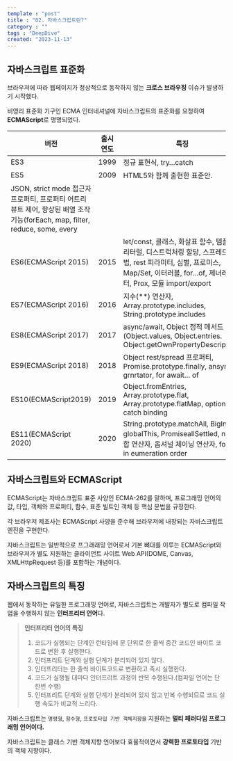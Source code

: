 ```yaml
---
template : "post"
title : "02. 자바스크립트란?"
category : ""
tags : "DeepDive"
created: "2023-11-13"
---
```


## 자바스크립트 표준화


브라우저에 따라 웹페이지가 정상적으로 동작하지 않는 **크로스 브라우징** 이슈가 발생하기 시작했다.


비영리 표준화 기구인 ECMA 인터네셔널에 자바스크립트의 표준화를 요청하여 **ECMAScript**로 명명되었다.


| 버전                    | 출시 연도 | 특징                                                                                                                              |
| --------------------- | ----- | ------------------------------------------------------------------------------------------------------------------------------- |
| ES3                   | 1999  | 정규 표현식, try…catch                                                                                                               |
| ES5                   | 2009  | HTML5와 함께 출현한 표준안.
JSON, strict mode 접근자 프로퍼티, 프로퍼티 어트리뷰트 제어, 향상된 배열 조작 기능(forEach, map, filter, reduce, some, every            |
| ES6(ECMAScript 2015)  | 2015  | let/const, 클래스, 화살표 함수, 템플릿 리터럴, 디스트럭처링 할당, 스프레드 문법, rest 피라미터, 심벌, 프로미스, Map/Set,  이터러블, for…of, 제너레이터, Prox, 모듈 import/export |
| ES7(ECMAScript 2016)  | 2016  | 지수(**) 연산자, Array.prototype.includes, String.prototype.includes                                                                 |
| ES8(ECMAScript 2017)  | 2017  | async/await, Object 정적 메서드(Object.values, Object.entries. Object.getOwnPropertyDescriptors)                                     |
| ES9(ECMAScript 2018)  | 2018  | Object rest/spread 프로퍼티, Promise.prototype.finally, ansync grnrtator, for await… of                                             |
| ES10(ECMAScript2019)  | 2019  | Object.fromEntries, Array.prototype.flat, Array.prototype.flatMap, optional catch binding                                       |
| ES11(ECMAScript 2020) | 2020  | String.prototype.matchAll, BigInt, globalThis, PromiseallSettled, null 병합 연산자, 옵셔널 체이닝 연산자, for… in eumeration order            |


## 자바스크립트와 ECMAScript


ECMAScript는 자바스크립트 표준 사양인 ECMA-262를 말하며, 프로그래밍 언어의 값, 타입, 객체와 프로퍼티, 함수, 표준 빌트인 객체 등 핵심  문법을 규정한다.


각 브라우저 제조사는 ECMAScript 사양을 준수해 브라우저에 내장되는 자바스크립트 엔진을 구현한다.


자바스크립트는 일반적으로 프그래래밍 언어로서 기본 뼈대를 이루는 ECMAScript와 브라우저가 별도 지원하는 클라이언트 사이트 Web API(DOME, Canvas, XMLHttpRequest 등)를  포함하는 개념이다.


## 자바스크립트의 특징


웹에서 동작하는 유일한 프로그래밍 언어로, 자바스크립트는 개발자가 별도로 컴파일 작업을 수행하지 않는 **인터프리터 언어**다. 


> **인터프리터 언어의 특징**  
> 1. 코드가 실행되는 단계인 런타임에 문 단위로 한 줄씩 중간 코드인 바이트 코드로 변환 후 실행한다.  
> 2. 인터프리트 단계와 실행 단계가 분리되어 있지 않다.  
> 3. 인터프리터는 한 줄씩 바이트코드로 변환하고 즉시 실행한다.  
> 4. 코드가 실행될 대마다 인터프리트 과정이 반복 수행된다.(컴파일 언어는 단 한번 수행)  
> 5. 인터프리트 단계와 실행 단계가 분리되어 있지 않고 반복 수행되므로 코드 실행 속도가 비교적 느리다.


자바스크립트는 `명령형`, `함수형`, `프로토타입 기반 객체지향을` 지원하는 **멀티 패러다임 프로그래밍 언어이다.**


자바스크립트는  클래스 기반 객체지향 언어보다 효율적이면서 **강력한 프로토타입** 기반의 객체 지향이다.

